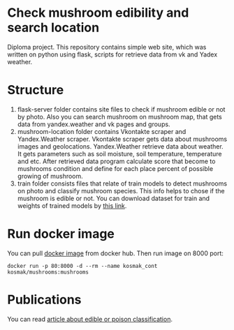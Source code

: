 # Check mushroom edibility and search location
Diploma project. This repository contains simple web site, which was written on python using flask, scripts for retrieve data from vk and Yadex weather.

# Structure 
 1. flask-server folder contains site files to check if mushroom edible or not by photo. Also you can search mushroom on mushroom map, that gets data from yandex.weather and vk pages and groups.
 2. mushroom-location folder contains Vkontakte scraper and Yandex.Weather scraper. Vkontakte scraper gets data about mushrooms images and geolocations.
Yandex.Weather retrieve data about weather. It gets parameters such as soil moisture, soil temperature, temperature and etc. After retrieved data program calculate score that become to mushrooms condition and define for each place percent of possible growing of mushroom.
 3. train folder consists files that relate of train models to detect mushrooms on photo and classify mushroom species. This info helps to chose if the mushroom is edible or not.
You can download dataset for train and weights of trained models by [this link](https://drive.google.com/drive/folders/1-E2Co9ZdZYGQk-G4aeE_QWtv4Mu30pLJ?usp=sharing).

# Run docker image
You can pull [docker image](https://hub.docker.com/repository/docker/kosmak/mushrooms) from docker hub. 
Then run image on 8000 port: 
```
docker run -p 80:8000 -d --rm --name kosmak_cont kosmak/mushrooms:mushrooms
``` 

# Publications
You can read [article about edible or poison classification](https://www.elibrary.ru/item.asp?id=48512867&pff=1).
